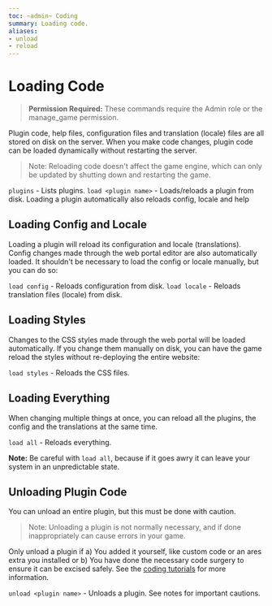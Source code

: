 ```yaml
---
toc: ~admin~ Coding
summary: Loading code.
aliases:
- unload
- reload
---
```

# Loading Code

> **Permission Required:** These commands require the Admin role or the manage\_game permission.

Plugin code, help files, configuration files and translation (locale) files are all stored on disk on the server. When you make code changes, plugin code can be loaded dynamically without restarting the server.

> Note: Reloading code doesn't affect the game engine, which can only be updated by shutting down and restarting the game.

`plugins` - Lists plugins.
`load <plugin name>` - Loads/reloads a plugin from disk. Loading a plugin automatically also reloads config, locale and help

## Loading Config and Locale

Loading a plugin will reload its configuration and locale (translations). Config changes made through the web portal editor are also automatically loaded. It shouldn't be necessary to load the config or locale manually, but you can do so:

`load config` - Reloads configuration from disk.
`load locale` - Reloads translation files (locale) from disk.

## Loading Styles

Changes to the CSS styles made through the web portal will be loaded automatically. If you change them manually on disk, you can have the game reload the styles without re-deploying the entire website:

`load styles` - Reloads the CSS files.

## Loading Everything

When changing multiple things at once, you can reload all the plugins, the config and the translations at the same time.

`load all` - Reloads everything.

**Note:** Be careful with `load all`, because if it goes awry it can leave your system in an unpredictable state.

## Unloading Plugin Code

You can unload an entire plugin, but this must be done with caution. 

> Note: Unloading a plugin is not normally necessary, and if done inappropriately can cause errors in your game. 

Only unload a plugin if 
a) You added it yourself, like custom code or an ares extra you installed or 
b) You have done the necessary code surgery to ensure it can be excised safely. See the [coding tutorials](https://aresmush.com/tutorials/code/plugins.html) for more information.

`unload <plugin name>` - Unloads a plugin. See notes for important cautions.

